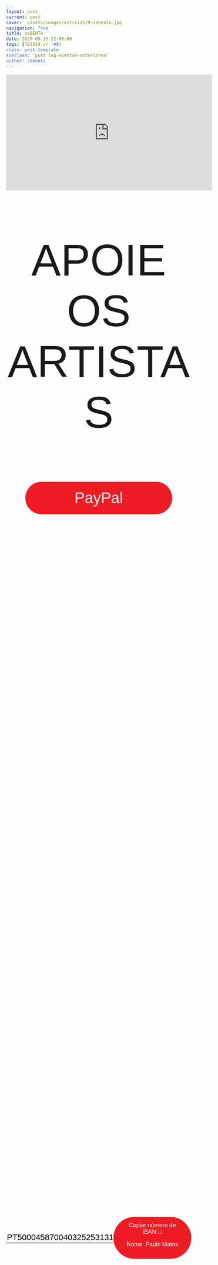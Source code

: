 ```yaml
---
layout: post
current: post
cover:  assets/images/estreias/9-sebenta.jpg
navigation: True
title: seBENTA
date: 2020-05-15 22:00:00
tags: [TEIA19 // '#9]
class: post-template
subclass: 'post tag-eventos-anteriores'
author: sebenta
---
```


<!-- warning: keep the content after the ? in the link, for autoplay -->
<iframe width="560" height="315" src="https://www.youtube.com/embed/knwm0glyR9U?rel=0&amp;autoplay=1&amp;controls=0&amp;showinfo=0" frameborder="0" allow="accelerometer; autoplay; encrypted-media; gyroscope; picture-in-picture" allowfullscreen></iframe>



<!-- CSS code for some personalization -->
<style>
    .button {
      margin: auto;  
      display: block;
      border-radius: 70px;
      background-color: #ED1C24;
      border: none;
      color: #FFFFFF;
      text-align: center;
      font-family: "Verdana", sans-serif;
      font-size: 2.6rem;
      padding: 20px;
      width: 25rem;
      transition: all 0.5s;
      cursor: pointer;
    }
    
    .button span {
      cursor: pointer;
      display: inline-block;
      position: relative;
      transition: 0.5s;
    }
    
    .button span:after {
      content: '\00bb';
      position: absolute;
      opacity: 0;
      top: 0;
      right: -20px;
      transition: 0.5s;
    }
    
    .button:hover span {
      padding-right: 25px;
    }
    
    .button:hover span:after {
      opacity: 1;
      right: 0;
       display: inline-block;
    }


    .apoia {
        font-family: "Avant Garde", Avantgarde, "Century Gothic", CenturyGothic, "AppleGothic", sans-serif;
        font-size: 3vmax;
        text-align: center;
        text-transform: uppercase;
        text-rendering: optimizeLegibility;
    }


    .iban{
      margin: auto;  
      text-align: center;
      font-family: "Verdana", sans-serif;
      font-size: 1.8rem;
      padding-top: 2rem;
    }

    .btn {
      border: none;
      background-color: inherit;
      padding: 14px 28px;
      font-size: 16px;
      cursor: pointer;
      display: inline-block;
      font-family: "Verdana", sans-serif;
      border-radius: 70px;
    }

    .btn:hover {background: #454545;}

    .success {color: green;}
    .info {color: dodgerblue;}
    .warning {color: orange;}
    .danger {color: red;}
    .default {color: black;}

    /* Blue */
    .info {
      color: white;
      background: #2196F3;
      background-color: #ED1C24;
      font-family: "Verdana", sans-serif;
    }

    .info:hover {
      background: #454545;
      color: white;
    }

    .no-outline:focus {
      outline: none;
    }

  .info_numbers{
    font-family: "Verdana", sans-serif;
    font-size: 1.4rem;
  }
    
    .centerthat{
      height: 100%;
      display: flex;
      align-items: center;
      justify-content: center;
    }

    input {
      border-top-style: hidden;
      border-right-style: hidden;
      border-left-style: hidden;
      border-bottom-style: groove;
    }

</style>

<!-- JAVASCRIPT functions for autocopying text-->
<script>
function myFunction() {
  /* Get the text field */
  var copyText = document.getElementById("myInput");

  /* Select the text field */
  copyText.select();
  copyText.setSelectionRange(0, 99999); /*For mobile devices*/

  /* Copy the text inside the text field */
  document.execCommand("copy");

  // /* Alert the copied text */
  // alert("Copied the text: " + copyText.value);
}
function myFunction2() {
  /* Get the text field */
  var copyText = document.getElementById("myInput2");

  /* Select the text field */
  copyText.select();
  copyText.setSelectionRange(0, 99999); /*For mobile devices*/

  /* Copy the text inside the text field */
  document.execCommand("copy");

  // /* Alert the copied text */
  // alert("Copied the text: " + copyText.value);
}
</script>




<div class="center">
    <p class = "apoia">Apoie os artistas</p> 
    <button class="button" onclick="window.location.href = 'https://www.paypal.com/cgi-bin/webscr?cmd=_donations&business=BVWCDRZS5FJFW&item_name=SEBENTA%40TEIA19&currency_code=EUR&source=url';"><span>PayPal </span></button>
<br>
<div class = "centerthat">
  <!-- The text field -->
  <input type="text" class="no-outline info_numbers" value="PT50004587004032525313175" id="myInput"> 
  <!-- The button used to copy the text -->
  <button class="btn info"  onclick="myFunction()">Copiar número de IBAN 🏧 <br />

  Nome: Paulo Matos </button>
</div>
<br>
<br>

 <div class = "centerthat"> 
  <!-- The text field -->
  <input type="text" class="no-outline info_numbers" value="915683668" id="myInput2">
  <!-- The button used to copy the text -->
  <button class="btn info" onclick="myFunction2()">Copiar número de MBWAY 📲</button>
</div>

</div>  



<br>

seBENTA apresentam ao vivo “Mundo Irreal”, em concerto através da plataforma de conteúdos artísticos TEIA19.
“Mundo Irreal” é o single de avanço para o próximo álbum do trio, composto por Paulecas na voz e no baixo, Fadista na bateria e Ricko na guitarra (músico convidado).

Os seBENTA assumem cada vez mais um lugar de excelência no panorama do rock nacional como uma das melhores bandas da atualidade. A 18 de Maio de 2020, celebram 16 anos. “Bem, Pensando Assim” foi o primeiro single da banda. Retirado do álbum “O Beijo” (2006), estreou na Antena 3 e tornou-se rapidamente num sucesso de popularidade de rádio. Dois anos depois, com o tema “Ver Vamos” (2008), retirado do álbum “Efeito Secundário”, a banda criou um verdadeiro hino de rádio e televisão. E quem não se lembra de ouvir “Balas de Prata” e “Olhos de Quem”? Temas que foram tantas vezes ouvidos e preferidos do público. Em 2012 e 2013, anos em que o mundo podia acabar, os seBENTA fizeram-nos acreditar que o amor tudo pode com “Grita Pelo Nosso Amor”. Em 2016 a banda surpreendeu com o álbum Raio-X e conseguiu reunir Zé Pedro (Xutos & Pontapés) e o famoso surfista Garrett McNamara no single “VIVE”. Foi um álbum que colocou a banda em lugar de destaque nos escaparates do rock nacional. Um dos marcos mais importantes aconteceu em 2019: os SEBENTA assinalaram os 15 anos da banda e proporcionaram um grande concerto no Lisboa ao Vivo.

Os seBENTA, com tantas provas dadas, continuam a fazer dos seus concertos momentos únicos e imperdíveis. A banda continua a ser contagiada com a energia recebida pelo público tanto nas melhores salas nacionais como fora do país. E de olhos postos no momento presente, a banda promete voltar a surpreender com o próximo álbum. Estão agora a terminar as gravações de um disco que vai ter como novidade a apresentação de alguns temas cantados em inglês, entre outras surpresas.



### Segue os seBENTA
* Facebook: <a href="https://www.facebook.com/seBENTA.official/">https://www.facebook.com/seBENTA.official/</a>
* Instagram: <a href="https://www.instagram.com/sebenta_official/">https://www.instagram.com/sebenta_official/</a>
* YouTube: <a href="https://www.youtube.com/channel/UC3JucakODLMkOoXdkjh7kvw">https://www.youtube.com/channel/UC3JucakODLMkOoXdkjh7kvw</a>

